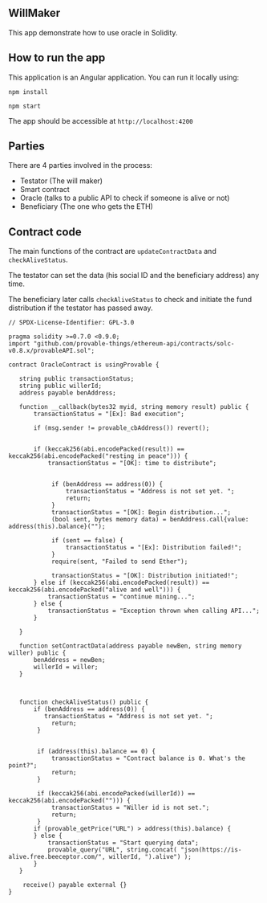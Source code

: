 ## WillMaker

This app demonstrate how to use oracle in Solidity.

## How to run the app

This application is an Angular application. You can run it locally using:

```shell
npm install

npm start
```

The app should be accessible at `http://localhost:4200`

## Parties

There are 4 parties involved in the process:

- Testator (The will maker)
- Smart contract
- Oracle (talks to a public API to check if someone is alive or not)
- Beneficiary (The one who gets the ETH)

## Contract code

The main functions of the contract are `updateContractData` and `checkAliveStatus`.

The testator can set the data (his social ID and the beneficiary address) any time.

The beneficiary later calls `checkAliveStatus` to check and initiate the fund distribution if the testator has passed away.

```solidity
// SPDX-License-Identifier: GPL-3.0

pragma solidity >=0.7.0 <0.9.0;
import "github.com/provable-things/ethereum-api/contracts/solc-v0.8.x/provableAPI.sol";

contract OracleContract is usingProvable {

   string public transactionStatus;
   string public willerId;
   address payable benAddress;

   function __callback(bytes32 myid, string memory result) public {
       transactionStatus = "[Ex]: Bad execution";

       if (msg.sender != provable_cbAddress()) revert();


       if (keccak256(abi.encodePacked(result)) == keccak256(abi.encodePacked("resting in peace"))) {
           transactionStatus = "[OK]: time to distribute";


            if (benAddress == address(0)) {
                transactionStatus = "Address is not set yet. ";
                return;
            }
            transactionStatus = "[OK]: Begin distribution...";
            (bool sent, bytes memory data) = benAddress.call{value: address(this).balance}("");

            if (sent == false) {
                transactionStatus = "[Ex]: Distribution failed!";
            }
            require(sent, "Failed to send Ether");

            transactionStatus = "[OK]: Distribution initiated!";
       } else if (keccak256(abi.encodePacked(result)) == keccak256(abi.encodePacked("alive and well"))) {
           transactionStatus = "continue mining...";
       } else {
           transactionStatus = "Exception thrown when calling API...";
       }

   }

   function setContractData(address payable newBen, string memory willer) public {
       benAddress = newBen;
       willerId = willer;
   }



   function checkAliveStatus() public {
       if (benAddress == address(0)) {
          transactionStatus = "Address is not set yet. ";
            return;
        }


        if (address(this).balance == 0) {
            transactionStatus = "Contract balance is 0. What's the point?";
            return;
        }

        if (keccak256(abi.encodePacked(willerId)) == keccak256(abi.encodePacked(""))) {
            transactionStatus = "Willer id is not set.";
            return;
        }
       if (provable_getPrice("URL") > address(this).balance) {
       } else {
           transactionStatus = "Start querying data";
           provable_query("URL", string.concat( "json(https://is-alive.free.beeceptor.com/", willerId, ").alive") );
       }
   }

    receive() payable external {}
}


```
